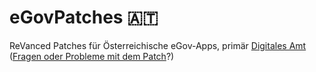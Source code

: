 # eGovPatches 🇦🇹

ReVanced Patches für Österreichische eGov-Apps, primär [Digitales Amt](https://github.com/eGovPatchesAT/id-austria) ([Fragen oder Probleme mit dem Patch](https://github.com/eGovPatchesAT/id-austria/discussions/1)?)

